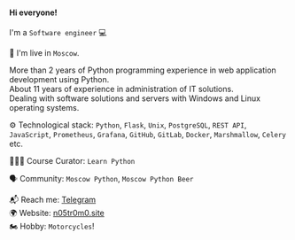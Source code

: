 #### Hi everyone!

I'm a `Software engineer` 💻

🌆 I'm live in `Moscow`.

More than 2 years of Python programming experience in web application development using Python.<br>
About 11 years of experience in administration of IT solutions.<br>
Dealing with software solutions and servers with Windows and Linux operating systems.<br>

⚙️ Technological stack: `Python`, `Flask`, `Unix`, `PostgreSQL`, `REST API`, `JavaScript`, `Prometheus`, `Grafana`, `GitHub`, `GitLab`, `Docker`, `Marshmallow`, `Celery` etc.

👨🏻‍🎓 Course Curator: `Learn Python`

🗣 Community: `Moscow Python`, `Moscow Python Beer`

📬 Reach me: [Telegram](https://t.me/n05tr0m0)<br />
🌍 Website: [n05tr0m0.site](https://n05tr0m0.site)<br />
🏍 Hobby: `Motorcycles`!<br />
